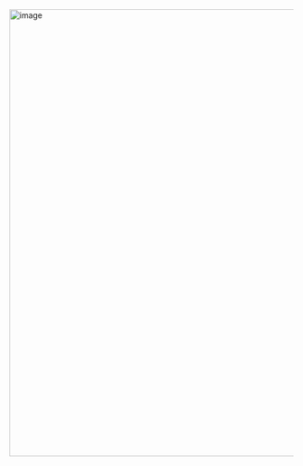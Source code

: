<img width="792" alt="image" src="https://github.com/user-attachments/assets/62d045c2-d0bc-458b-84bd-8d27a6359520" />
